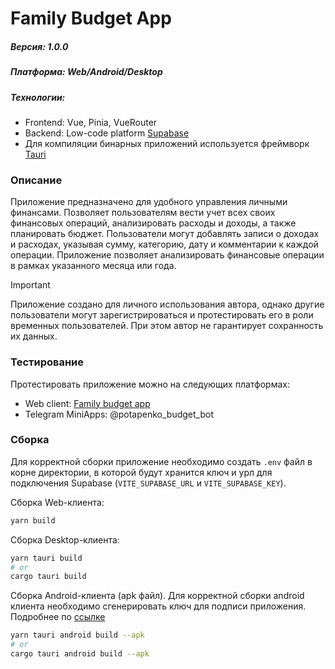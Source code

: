 # Family Budget App
##### Версия: 1.0.0
##### Платформа: Web/Android/Desktop
##### Технологии:
- Frontend: Vue, Pinia, VueRouter
- Backend: Low-code platform [Supabase](https://supabase.com/)
- Для компиляции бинарных приложений используется фреймворк [Tauri](https://v2.tauri.app/)
### Описание
Приложение предназначено для удобного управления личными финансами. Позволяет пользователям вести учет всех своих финансовых операций, анализировать расходы и доходы, а также планировать бюджет. Пользователи могут добавлять записи о доходах и расходах, указывая сумму, категорию, дату и комментарии к каждой операции. Приложение позволяет анализировать финансовые операции в рамках указанного месяца или года. 

> [!IMPORTANT] 
> Приложение создано для личного использования автора, однако другие пользователи могут зарегистрироваться и протестировать его в роли временных пользователей. При этом автор не гарантирует сохранность их данных.
### Тестирование
Протестировать приложение можно на следующих платформах:

- Web client: [Family budget app](https://potapenkovadim.github.io/family-budget/)
- Telegram MiniApps: @potapenko_budget_bot
### Сборка
Для корректной сборки приложение необходимо создать `.env` файл в корне директории, в которой будут хранится ключ и урл для подключения Supabase (`VITE_SUPABASE_URL` и `VITE_SUPABASE_KEY`).

Сборка Web-клиента:
```sh
yarn build
```
Сборка Desktop-клиента:
```sh
yarn tauri build
# or
cargo tauri build
```
Сборка Android-клиента (apk файл). Для корректной сборки android клиента необходимо сгенерировать ключ для подписи приложения. Подробнее по [ссылке](https://v2.tauri.app/distribute/sign/android/)
```sh
yarn tauri android build --apk
# or
cargo tauri android build --apk
```